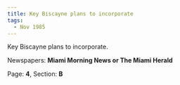 ```yaml
---  
title: Key Biscayne plans to incorporate  
tags:  
  - Nov 1985  
---  
```

  
Key Biscayne plans to incorporate.  
  
Newspapers: **Miami Morning News or The Miami Herald**  
  
Page: **4**, Section: **B** 

